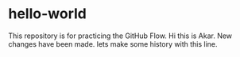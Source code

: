 # hello-world
This repository is for practicing the GitHub Flow.
Hi this is Akar.
New changes have been made.
lets make some history with this line.